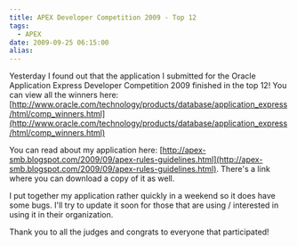 ```yaml
---
title: APEX Developer Competition 2009 - Top 12
tags:
  - APEX
date: 2009-09-25 06:15:00
alias:
---
```


Yesterday I found out that the application I submitted for the Oracle Application Express Developer Competition 2009 finished in the top 12! You can view all the winners here: [http://www.oracle.com/technology/products/database/application_express/html/comp_winners.html](http://www.oracle.com/technology/products/database/application_express/html/comp_winners.html)

You can read about my application here: [http://apex-smb.blogspot.com/2009/09/apex-rules-guidelines.html](http://apex-smb.blogspot.com/2009/09/apex-rules-guidelines.html). There's a link where you can download a copy of it as well. 

I put together my application rather quickly in a weekend so it does have some bugs. I'll try to update it soon for those that are using / interested in using it in their organization.

Thank you to all the judges and congrats to everyone that participated!